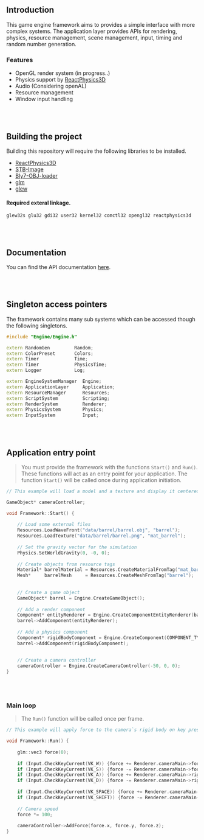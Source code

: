 ## Introduction

This game engine framework aims to provides a simple interface with more complex systems. The application layer provides APIs for rendering, physics, resource management, scene management, input, timing and random number generation. 



### Features
- OpenGL render system  (in progress..)
- Physics support by <a href="https://github.com/DanielChappuis/reactphysics3d">ReactPhysics3D</a>⁭
- ⁯⁮⁭Audio (Considering openAL)
- Resource management
- Window input handling



<br><br/>
##  Building the project

Building this repository will require the following libraries to be installed.
* <a href="https://github.com/DanielChappuis/reactphysics3d">ReactPhysics3D</a>⁭
* <a href="https://github.com/nothings/stb">STB-Image</a>⁭
* <a href="https://github.com/Bly7/OBJ-Loader">Bly7-OBJ-loader</a>⁭
* <a href="https://github.com/Groovounet/glm">glm</a>⁭
* <a href="https://github.com/nigels-com/glew">glew</a>⁭

#### Required exteral linkage.
```
glew32s glu32 gdi32 user32 kernel32 comctl32 opengl32 reactphysics3d
```



<br><br/>
## Documentation
You can find the API documentation <a href="https://github.com/RetroBytes32/GameEngine-Framework/wiki">here</a>⁭.



<br><br/>
## Singleton access pointers
The framework contains many sub systems which can be accessed though the following singletons.


```c++
#include "Engine/Engine.h"

extern RandomGen         Random;
extern ColorPreset       Colors;
extern Timer             Time;
extern Timer             PhysicsTime;
extern Logger            Log;

extern EngineSystemManager  Engine;
extern ApplicationLayer     Application;
extern ResourceManager      Resources;
extern ScriptSystem         Scripting;
extern RenderSystem         Renderer;
extern PhysicsSystem        Physics;
extern InputSystem          Input;
```


<br><br/>
## Application entry point
> You must provide the framework with the functions `Start()` and `Run()`. These functions will act as an entry point for your application.
> The function `Start()` will be called once during application initiation.

```c++
// This example will load a model and a texture and display it centered on screen.

GameObject* cameraController;

void Framework::Start() {
    
    // Load some external files
    Resources.LoadWaveFront("data/barrel/barrel.obj", "barrel");
    Resources.LoadTexture("data/barrel/barrel.png", "mat_barrel");
    
    // Set the gravity vector for the simulation
    Physics.SetWorldGravity(0, -0, 0);
    
    // Create objects from resource tags
    Material* barrelMaterial = Resources.CreateMaterialFromTag("mat_barrel");
    Mesh*     barrelMesh     = Resources.CreateMeshFromTag("barrel");
    
    
    // Create a game object
    GameObject* barrel = Engine.CreateGameObject();
    
    // Add a render component
    Component* entityRenderer = Engine.CreateComponentEntityRenderer(barrelMesh, barrelMaterial);
    barrel->AddComponent(entityRenderer);
    
    // Add a physics component
    Component* rigidBodyComponent = Engine.CreateComponent(COMPONENT_TYPE_RIGIDBODY);
    barrel->AddComponent(rigidBodyComponent);
    
    
    // Create a camera controller
    cameraController = Engine.CreateCameraController(-50, 0, 0);
}
```

<br><br/>
### Main loop
> The `Run()` function will be called once per frame.

```c++
// This example will apply force to the camera`s rigid body on key presses.

void Framework::Run() {
    
    glm::vec3 force(0);
    
    if (Input.CheckKeyCurrent(VK_W)) {force += Renderer.cameraMain->forward;}
    if (Input.CheckKeyCurrent(VK_S)) {force -= Renderer.cameraMain->forward;}
    if (Input.CheckKeyCurrent(VK_A)) {force += Renderer.cameraMain->right;}
    if (Input.CheckKeyCurrent(VK_D)) {force -= Renderer.cameraMain->right;}
    
    if (Input.CheckKeyCurrent(VK_SPACE)) {force += Renderer.cameraMain->up;}
    if (Input.CheckKeyCurrent(VK_SHIFT)) {force -= Renderer.cameraMain->up;}
    
    // Camera speed
    force *= 100;
    
    cameraController->AddForce(force.x, force.y, force.z);
}
```

